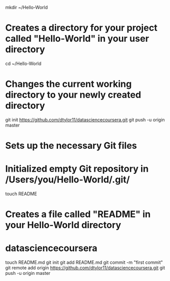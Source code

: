 mkdir ~/Hello-World
# Creates a directory for your project called "Hello-World" in your user directory

cd ~/Hello-World
# Changes the current working directory to your newly created directory

git init https://github.com/dtylor11/datasciencecoursera.git
git push -u origin master
# Sets up the necessary Git files
# Initialized empty Git repository in /Users/you/Hello-World/.git/

touch README
# Creates a file called "README" in your Hello-World directory

datasciencecoursera
===================
touch README.md
git init
git add README.md
git commit -m "first commit"
git remote add origin https://github.com/dtylor11/datasciencecoursera.git
git push -u origin master
